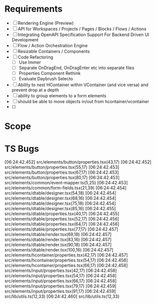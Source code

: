 Requirements
============

- [ ] Rendering Engine (Preview)
- [ ] API for Workspaces / Projects / Pages / Blocks / Flows / Actions
- [ ] Integrating OpenAPI Specification Support For Backend Driven UI Development
- [ ] Flow / Action Orchestration Engine
- [ ] Resizable Containers / Components
- [ ] Code Refactoring
  - [ ] Use Immer
  - [ ] Separate OnDragEnd, OnDragEnter etc into separate files
  - [ ] Properties Component Rethink
  - [ ] Evaluate Daybrush Selecto
- [ ] Ability to nest HContainer within VContainer (and vice versa) and prevent drop at a depth
- [ ] ability to group elements to a form elements
- [ ] should be able to move objects in/out from hcontainer/vcontainer
- [ ] 

Scope
=====

TS Bugs
=======

[06:24:42.452] src/elements/button/properties.tsx(43,17)
[06:24:42.452] src/elements/button/properties.tsx(55,17)
[06:24:42.453] src/elements/button/properties.tsx(67,17)
[06:24:42.453] src/elements/button/properties.tsx(80,17)
[06:24:42.453] src/elements/common/event-mapper.ts(5,25)
[06:24:42.453] src/elements/common/form-fields.tsx(21,39)
[06:24:42.454] src/elements/dtable/designer.tsx(54,18)
[06:24:42.454] src/elements/dtable/designer.tsx(68,16)
[06:24:42.454] src/elements/dtable/designer.tsx(75,18)
[06:24:42.454] src/elements/dtable/designer.tsx(85,16)
[06:24:42.455] src/elements/dtable/properties.tsx(40,17)
[06:24:42.455] src/elements/dtable/properties.tsx(52,17)
[06:24:42.456] src/elements/dtable/properties.tsx(64,17)
[06:24:42.456] src/elements/dtable/properties.tsx(77,17)
[06:24:42.457] src/elements/dtable/render.tsx(69,18)
[06:24:42.457] src/elements/dtable/render.tsx(83,16)
[06:24:42.457] src/elements/dtable/render.tsx(90,18)
[06:24:42.457] src/elements/dtable/render.tsx(100,16)
[06:24:42.457] src/elements/hcontainer/properties.tsx(42,17)
[06:24:42.457] src/elements/hcontainer/properties.tsx(54,17)
[06:24:42.458] src/elements/hcontainer/properties.tsx(66,17)
[06:24:42.458] src/elements/input/properties.tsx(42,17)
[06:24:42.458] src/elements/input/properties.tsx(54,17)
[06:24:42.458] src/elements/input/properties.tsx(66,17)
[06:24:42.458] src/elements/input/properties.tsx(79,17)
[06:24:42.459] src/elements/input/properties.tsx(91,17)
[06:24:42.459] src/lib/utils.ts(12,33)
[06:24:42.460] src/lib/utils.ts(12,33)